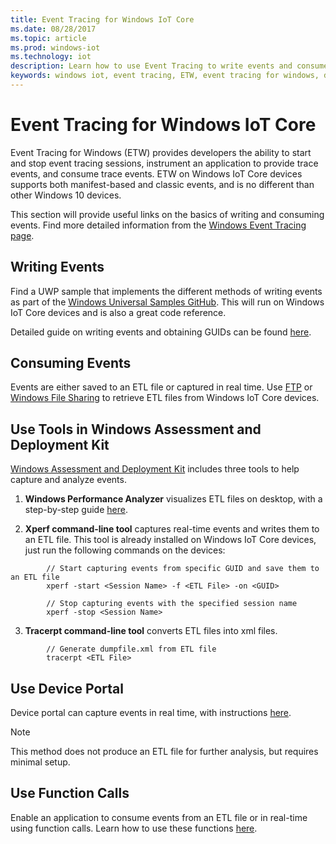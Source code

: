 ```yaml
---
title: Event Tracing for Windows IoT Core
ms.date: 08/28/2017
ms.topic: article
ms.prod: windows-iot
ms.technology: iot
description: Learn how to use Event Tracing to write events and consume events for Windows IoT Core.
keywords: windows iot, event tracing, ETW, event tracing for windows, devices
---
```


# Event Tracing for Windows IoT Core

Event Tracing for Windows (ETW) provides developers the ability to start and stop event tracing sessions, instrument an application to provide trace events, and consume trace events.
ETW on Windows IoT Core devices supports both manifest-based and classic events, and is no different than other Windows 10 devices.

This section will provide useful links on the basics of writing and consuming events. Find more detailed information from the [Windows Event Tracing page](/windows/win32/etw/event-tracing-portal).

## Writing Events

Find a UWP sample that implements the different methods of writing events as part of the [Windows Universal Samples GitHub](https://github.com/Microsoft/Windows-universal-samples/tree/master/Samples/Logging).
This will run on Windows IoT Core devices and is also a great code reference.

Detailed guide on writing events and obtaining GUIDs can be found [here](/windows/win32/etw/writing-events).

## Consuming Events

Events are either saved to an ETL file or captured in real time.
Use [FTP](../connect-your-device/FTP.md) or [Windows File Sharing](../manage-your-device/WindowsFileSharing.md) to retrieve ETL files from Windows IoT Core devices.

## Use Tools in Windows Assessment and Deployment Kit

[Windows Assessment and Deployment Kit](https://go.microsoft.com/fwlink/p/?LinkId=526740) includes three tools to help capture and analyze events.


1. **Windows Performance Analyzer** visualizes ETL files on desktop, with a step-by-step guide [here](/windows-hardware/test/wpt/wpa-step-by-step-guide).

2. **Xperf command-line tool** captures real-time events and writes them to an ETL file. This tool is already installed on Windows IoT Core devices, just run the following commands on the devices:
```
        // Start capturing events from specific GUID and save them to an ETL file
        xperf -start <Session Name> -f <ETL File> -on <GUID>

        // Stop capturing events with the specified session name
        xperf -stop <Session Name>
```

3. **Tracerpt command-line tool** converts ETL files into xml files.
```
        // Generate dumpfile.xml from ETL file
        tracerpt <ETL File>
```

## Use Device Portal

Device portal can capture events in real time, with instructions [here](/windows/uwp/debug-test-perf/device-portal).

> [!NOTE]
> This method does not produce an ETL file for further analysis, but requires minimal setup.

## Use Function Calls

Enable an application to consume events from an ETL file or in real-time using function calls.
Learn how to use these functions [here](/windows/win32/etw/consuming-events).